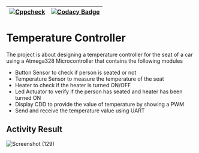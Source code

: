 |  [![Cppcheck](https://github.com/shiva-s30/265460-EmbeddedC_Activity/actions/workflows/cppcheck.yml/badge.svg)](https://github.com/shiva-s30/265460-EmbeddedC_Activity/actions/workflows/cppcheck.yml) | [![Codacy Badge](https://app.codacy.com/project/badge/Grade/e9a16ec0f16d4b4db1f4d2f36f2868ec)](https://www.codacy.com/gh/shiva-s30/265460-EmbeddedC_Activity/dashboard?utm_source=github.com&amp;utm_medium=referral&amp;utm_content=shiva-s30/265460-EmbeddedC_Activity&amp;utm_campaign=Badge_Grade)|
|-|-|
# Temperature Controller 
The project is about designing a temperature controller for the seat of a car using a Atmega328 Microcontroller that contains the following modules
- Button Sensor to check if person is seated or not
- Temperature Sensor to measure the temperature of the seat
- Heater to check if the heater is turned ON/OFF
- Led Actuator to verify if the person has seated and heater has been turned ON
- Display CDD to provide the value of temperature by showing a PWM
- Send and receive the temperature value using UART
## Activity Result
![Screenshot (129)](https://user-images.githubusercontent.com/65439506/116605122-a2de0500-a94c-11eb-9a44-3c86ced5fdc8.png)



